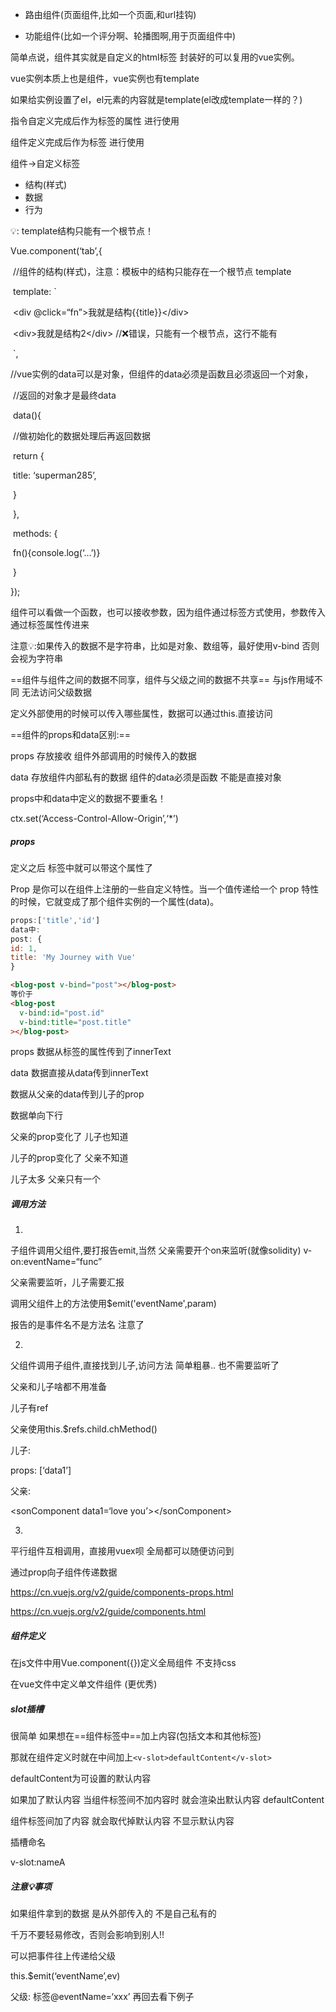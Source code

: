 - 路由组件(页面组件,比如一个页面,和url挂钩)

- 功能组件(比如一个评分啊、轮播图啊,用于页面组件中)



简单点说，组件其实就是自定义的html标签 封装好的可以复用的vue实例。

vue实例本质上也是组件，vue实例也有template

如果给实例设置了el，el元素的内容就是template(el改成template一样的？)



指令自定义完成后作为标签的属性 进行使用



组件定义完成后作为标签 进行使用



组件->自定义标签

- 结构(样式)
- 数据
- 行为



💡: template结构只能有一个根节点！



Vue.component(‘tab’,{

​    //组件的结构(样式)，注意：模板中的结构只能存在一个根节点 template

​    template: \`

​	\<div @click=“fn”>我就是结构{{title}}\</div>

​        \<div>我就是结构2\</div>  //❌错误，只能有一个根节点，这行不能有

​    `,

​    //vue实例的data可以是对象，但组件的data必须是函数且必须返回一个对象，

​    //返回的对象才是最终data

​    data(){

​        //做初始化的数据处理后再返回数据

​        return {

​            title: ‘superman285’,

​        }

​    },

​    methods: {

​        fn(){console.log(‘...’)}    

​    }

});



组件可以看做一个函数，也可以接收参数，因为组件通过标签方式使用，参数传入通过标签属性传进来

注意💡:如果传入的数据不是字符串，比如是对象、数组等，最好使用v-bind 否则会视为字符串



==组件与组件之间的数据不同享，组件与父级之间的数据不共享== 与js作用域不同 无法访问父级数据



定义外部使用的时候可以传入哪些属性，数据可以通过this.直接访问



==组件的props和data区别:==

props 存放接收 组件外部调用的时候传入的数据



data 存放组件内部私有的数据 组件的data必须是函数 不能是直接对象



props中和data中定义的数据不要重名！



ctx.set(‘Access-Control-Allow-Origin’,‘*’)



##### props

定义之后 标签中就可以带这个属性了



Prop 是你可以在组件上注册的一些自定义特性。当一个值传递给一个 prop 特性的时候，它就变成了那个组件实例的一个属性(data)。





```javascript
props:['title','id']
data中:
post: {
id: 1,
title: 'My Journey with Vue'
}
```

```html
<blog-post v-bind="post"></blog-post>
等价于
<blog-post
  v-bind:id="post.id"
  v-bind:title="post.title"
></blog-post>
```



props 数据从标签的属性传到了innerText

data 数据直接从data传到innerText



数据从父亲的data传到儿子的prop



数据单向下行

父亲的prop变化了 儿子也知道

儿子的prop变化了 父亲不知道

儿子太多 父亲只有一个



##### 调用方法

1.

子组件调用父组件,要打报告emit,当然 父亲需要开个on来监听(就像solidity) v-on:eventName=“func”

父亲需要监听，儿子需要汇报

调用父组件上的方法使用$emit('eventName',param)

报告的是事件名不是方法名 注意了



2.

父组件调用子组件,直接找到儿子,访问方法 简单粗暴.. 也不需要监听了 

父亲和儿子啥都不用准备

儿子有ref

父亲使用this.$refs.child.chMethod()



儿子:

props: [‘data1’]

父亲:

\<sonComponent data1=‘love you’\>\</sonComponent\>



3.

平行组件互相调用，直接用vuex呗 全局都可以随便访问到



通过prop向子组件传递数据

https://cn.vuejs.org/v2/guide/components-props.html

https://cn.vuejs.org/v2/guide/components.html



##### 组件定义

在js文件中用Vue.component({})定义全局组件 不支持css

在vue文件中定义单文件组件 (更优秀)



##### slot插槽

很简单 如果想在==组件标签中==加上内容(包括文本和其他标签)

那就在组件定义时就在中间加上`<v-slot>defaultContent</v-slot>`

defaultContent为可设置的默认内容

如果加了默认内容 当组件标签间不加内容时 就会渲染出默认内容 defaultContent

组件标签间加了内容 就会取代掉默认内容 不显示默认内容

插槽命名

v-slot:nameA



##### 注意💡事项

如果组件拿到的数据 是从外部传入的 不是自己私有的

千万不要轻易修改，否则会影响到别人!!

可以把事件往上传递给父级

this.$emit(‘eventName’,ev)

父级: 标签@eventName=‘xxx’ 再回去看下例子